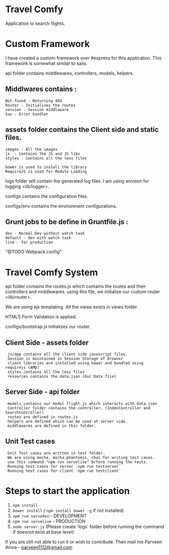 # Travel Comfy

Application to search flights.

# Custom Framework

I have created a custom framework over #express for this application. This framework is somewhat similar to sails.

api folder contains middlewares, controllers, models, helpers.

## Middlwares contains :
    Not-found - Returning 404
    Router - Initialises the routes
    session - Session middleware
    5xx - Error handler
  
## assets folder contains the Client side and static files.
    images - All the images
    js  - Contains the JS and JS libs
    styles - Contains all the less files
    
    bower is used to install the library
    RequireJS is used for Module Loading

logs folder will contain the generated log files. I am using winston for logging <lib/logger>.

configs contains the configuration files.

configs/env contains the environment configurations.

## Grunt jobs to be define in Gruntfile.js :
    dev - Normal Dev without watch task
    default - dev with watch task
    live - for production
   
"@TODO Webpack config"

# Travel Comfy System

api folder contains the routes.js which contains the routes and their controllers and middlewares. using this file, we initialize our custom router <lib/router>.

We are using ejs templating. All the views exists in views folder.

HTML5 Form Validation is applied.

configs/bootstrap.js initializes our router.

  ## Client Side - assets folder
     
     js/app contains all the client side javascript files.
     Session is maintained in Session Storage of browser
     client libraries are installed using bower and bundled using requirejs (AMD)
     styles contains all the less files
     resources contains the data.json (Our Data file)
  
  ## Server Side - api folder
     
     models contains our model flight.js which interacts with data.json
     Controller folder contains the controller. (IndexController and SearchController)
     routes are defined in routes.js
     helpers are defined which can be used at server side.
     middlewares are defined in this folder.

  ## Unit Test cases
     
     Unit Test cases are written in test folder.
     We are using mocha, mocha-phantomjs, chai for writing test cases.
     use this command "npm run servelive" brfore running the tests.
     Running test cases for server `npm run testserver`
     Running test cases for client `npm run testclient`

# Steps to start the application
1. `npm install`
2. `bower install` ( `npm install bower -g` if not installed)
3. `npm run servedev` - DEVELOPMENT
4. `npm run servelive` - PRODUCTION
5. `node server.js` (Please create 'logs' folder before running the command if doesnot exist at base level)

If you are still not able to run it or wish to contribute. Then mail me
    Parveen Arora - <a href="mailto:parveen1112@gmail.com">parveen1112@gmail.com</a>
